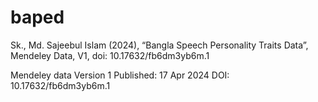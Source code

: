# baped

Sk., Md. Sajeebul Islam (2024), “Bangla Speech Personality Traits Data”, Mendeley Data, V1, doi: 10.17632/fb6dm3yb6m.1

Mendeley data
Version 1
Published:
17 Apr 2024
DOI:
10.17632/fb6dm3yb6m.1
